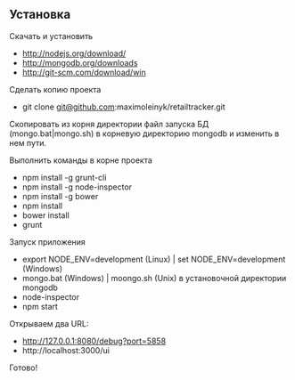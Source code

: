 
## Установка

Скачать и установить

  - http://nodejs.org/download/
  - http://mongodb.org/downloads
  - http://git-scm.com/download/win
   
  
Сделать копию проекта

  - git clone git@github.com:maximoleinyk/retailtracker.git

Скопировать из корня директории файл запуска БД (mongo.bat|mongo.sh) в корневую директорию mongodb и изменить в нем пути.
  
Выполнить команды в корне проекта

  - npm install -g grunt-cli
  - npm install -g node-inspector
  - npm install -g bower
  - npm install
  - bower install
  - grunt

Запуск приложения

  - export NODE_ENV=development (Linux) | set NODE_ENV=development (Windows)
  - mongo.bat (Windows) | moongo.sh (Unix) в установочной директории mongodb
  - node-inspector
  - npm start

Открываем два URL:

 - http://127.0.0.1:8080/debug?port=5858
 - http://localhost:3000/ui
 
Готово!
